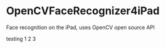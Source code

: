 OpenCVFaceRecognizer4iPad
=========================

Face recognition on the iPad, uses OpenCV open source API

testing 1 2 3
